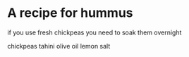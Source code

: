 # A recipe for hummus

if you use fresh chickpeas you need to soak them overnight

chickpeas
tahini
olive oil
lemon
salt
